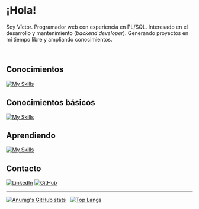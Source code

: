 <h1>¡Hola!</h1>

<p>
 Soy Víctor. Programador web con experiencia en PL/SQL. Interesado en el desarrollo y mantenimiento (<i>backend developer</i>). Generando proyectos en mi tiempo libre y ampliando conocimientos.
</p>

<br>

## Conocimientos
[![My Skills](https://skillicons.dev/icons?i=html,css,js,php,linux)](https://skillicons.dev)

## Conocimientos básicos
[![My Skills](https://skillicons.dev/icons?i=git,github,postman)](https://skillicons.dev)


## Aprendiendo 
[![My Skills](https://skillicons.dev/icons?i=bootstrap,laravel)](https://skillicons.dev)

## Contacto
[![LinkedIn](https://img.shields.io/badge/LinkedIn-0077B5?style=for-the-badge&logo=linkedin&logoColor=white)](https://es.linkedin.com/in/garcia-victor) 
[![GitHub](https://img.shields.io/badge/GitHub-181717?style=for-the-badge&logo=github&logoColor=white)](https://github.com/Victor-369)

<hr>

[![Anurag's GitHub stats](https://github-readme-stats.vercel.app/api?username=Victor-369&show_icons=true&theme=merko&count_private=true)](https://github.com/anuraghazra/github-readme-stats)
&nbsp;
[![Top Langs](https://github-readme-stats.vercel.app/api/top-langs/?username=Victor-369&layout=compact)](https://github.com/anuraghazra/github-readme-stats)
